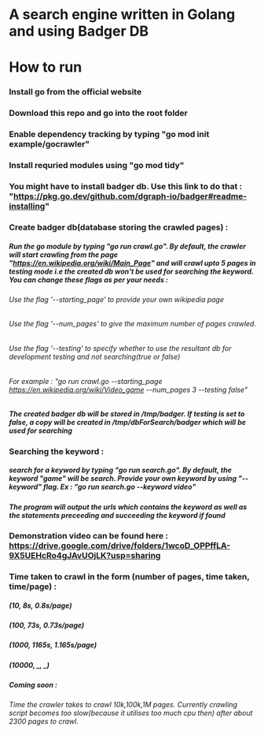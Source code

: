 # A search engine written in Golang and using Badger DB

# How to run

### Install go from the official website

### Download this repo and go into the root folder

### Enable dependency tracking by typing "go mod init example/gocrawler"

### Install requried modules using "go mod tidy"

### You might have to install badger db. Use this link to do that : "https://pkg.go.dev/github.com/dgraph-io/badger#readme-installing"

### Create badger db(database storing the crawled pages) :

##### Run the go module by typing "go run crawl.go". By default, the crawler will start crawling from the page "https://en.wikipedia.org/wiki/Main_Page" and will crawl upto 5 pages in testing mode i.e the created db won't be used for searching the keyword. You can change these flags as per your needs :
###### Use the flag '--starting_page' to provide your own wikipedia page
###### Use the flag '--num_pages' to give the maximum number of pages crawled. 
###### Use the flag '--testing' to specify whether to use the resultant db for development testing and not searching(true or false)
###### For example : "go run crawl.go --starting_page https://en.wikipedia.org/wiki/Video_game --num_pages 3 --testing false"

##### The created badger db will be stored in /tmp/badger. If testing is set to false, a copy will be created in /tmp/dbForSearch/badger which will be used for searching

### Searching the keyword :
##### search for a keyword by typing "go run search.go". By default, the keyword "game" will be search. Provide your own keyword by using "--keyword" flag. Ex : "go run search.go --keyword video"
##### The program will output the urls which contains the keyword as well as the statements preceeding and succeeding the keyword if found

### Demonstration video can be found here : https://drive.google.com/drive/folders/1wcoD_OPPffLA-9X5UEHcRo4gJAvUOjLK?usp=sharing

### Time taken to crawl in the form (number of pages, time taken, time/page) :

##### (10, 8s, 0.8s/page)
##### (100, 73s, 0.73s/page)
##### (1000, 1165s, 1.165s/page)
##### (10000, _, _)

##### Coming soon : 

###### Time the crawler takes to crawl 10k,100k,1M pages. Currently crawling script becomes too slow(because it utilises too much cpu then) after about 2300 pages to crawl.
